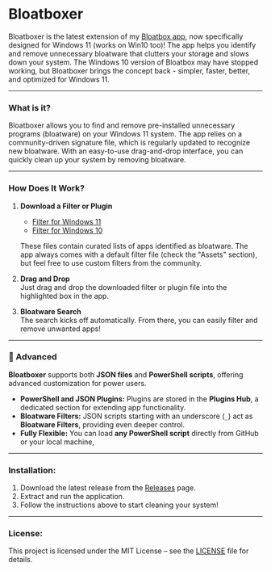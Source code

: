 # Bloatboxer

Bloatboxer is the latest extension of my [Bloatbox app](https://github.com/builtbybel/bloatbox), now specifically designed for Windows 11 (works on Win10 too)! The app helps you identify and remove unnecessary bloatware that clutters your storage and slows down your system. The Windows 10 version of Bloatbox may have stopped working, but Bloatboxer brings the concept back - simpler, faster, better, and optimized for Windows 11.

---

### What is it?  
Bloatboxer allows you to find and remove pre-installed unnecessary programs (bloatware) on your Windows 11 system. The app relies on a community-driven signature file, which is regularly updated to recognize new bloatware. With an easy-to-use drag-and-drop interface, you can quickly clean up your system by removing bloatware.

---

### How Does It Work?  

1. **Download a Filter or Plugin**  
   - [Filter for Windows 11](https://github.com/builtbybel/Bloatboxer/releases)  
   - [Filter for Windows 10](https://github.com/builtbybel/Bloatboxer/releases)  

   These files contain curated lists of apps identified as bloatware. The app always comes with a default filter file (check the "Assets" section), but feel free to use custom filters from the community.  

2. **Drag and Drop**  
   Just drag and drop the downloaded filter or plugin file into the highlighted box in the app.  

3. **Bloatware Search**  
   The search kicks off automatically. From there, you can easily filter and remove unwanted apps!  

---

### 🚀 Advanced  

**Bloatboxer** supports both **JSON files** and **PowerShell scripts**, offering advanced customization for power users.  

- **PowerShell and JSON Plugins:** Plugins are stored in the **Plugins Hub**, a dedicated section for extending app functionality.  
- **Bloatware Filters:** JSON scripts starting with an underscore (`_`) act as **Bloatware Filters**, providing even deeper control.  
- **Fully Flexible:** You can load **any PowerShell script** directly from GitHub or your local machine,


---

### Installation:
1. Download the latest release from the [Releases](https://github.com/builtbybel/Bloatboxer/releases) page.
2. Extract and run the application.
3. Follow the instructions above to start cleaning your system!

---

### License:
This project is licensed under the MIT License – see the [LICENSE](https://github.com/builtbybel/Bloatboxer?tab=MIT-1-ov-file#) file for details.

